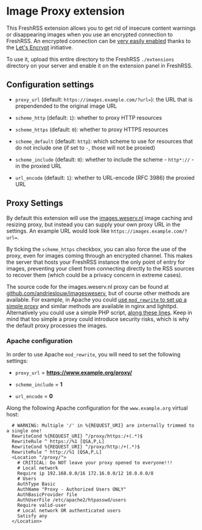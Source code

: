 # Image Proxy extension

This FreshRSS extension allows you to get rid of insecure content warnings or disappearing images when you use an encrypted connection to FreshRSS. An encrypted connection can be [very easily enabled](http://fransdejonge.com/2016/05/lets-encrypt-on-debianjessie/) thanks to the [Let's Encrypt](https://letsencrypt.org/) initiative.

To use it, upload this entire directory to the FreshRSS `./extensions` directory on your server and enable it on the extension panel in FreshRSS.

## Configuration settings

* `proxy_url` (default: `https://images.example.com/?url=`): the URL that is prependended to the original image URL

* `scheme_http` (default: `1`): whether to proxy HTTP resources

* `scheme_https` (default: `0`): whether to proxy HTTPS resources

* `scheme_default` (default: `http`): which scheme to use for resources that do not include one (if set to `-`, those will not be proxied)

* `scheme_include` (default: `0`): whether to include the scheme - `http*://` - in the proxied URL

* `url_encode` (default: `1`): whether to URL-encode (RFC 3986) the proxied URL

## Proxy Settings

By default this extension will use the [images.weserv.nl](https://images.weserv.nl) image caching and resizing proxy, but instead you can supply your own proxy URL in the settings. An example URL would look like ``https://images.example.com/?url=``.

By ticking the `scheme_https` checkbox, you can also force the use of the proxy, even for images coming through an encrypted channel. This makes the server that hosts your FreshRSS instance the only point of entry for images, preventing your client from connecting directly to the RSS sources to recover them (which could be a privacy concern in extreme cases).

The source code for the images.weserv.nl proxy can be found at [github.com/andrieslouw/imagesweserv](https://github.com/andrieslouw/imagesweserv), but of course other methods are available. For example, in Apache you could [use `mod_rewrite` to set up a simple proxy](https://httpd.apache.org/docs/2.2/rewrite/proxy.html) and similar methods are available in nginx and lighttpd. Alternatively you could use a simple PHP script, [along these lines](https://github.com/Alexxz/Simple-php-proxy-script). Keep in mind that too simple a proxy could introduce security risks, which is why the default proxy processes the images.

### Apache configuration

In order to use Apache `mod_rewrite`, you will need to set the following settings:

* `proxy_url` = **https://www.example.org/proxy/**

* `scheme_include` = **1**

* `url_encode` = **0**

Along the following Apache configuration for the `www.example.org` virtual host:

```
  # WARNING: Multiple '/' in %{REQUEST_URI} are internally trimmed to a single one!
  RewriteCond %{REQUEST_URI} ^/proxy/https:/+(.*)$
  RewriteRule ^ https://%1 [QSA,P,L]
  RewriteCond %{REQUEST_URI} ^/proxy/http:/+(.*)$
  RewriteRule ^ http://%1 [QSA,P,L]
  <Location "/proxy/">
    # CRITICAL: Do NOT leave your proxy opened to everyone!!!
    # Local network
    Require ip 192.168.0.0/16 172.16.0.0/12 10.0.0.0/8
    # Users
    AuthType Basic
    AuthName "Proxy - Authorized Users ONLY"
    AuthBasicProvider file
    AuthUserFile /etc/apache2/htpasswd/users
    Require valid-user
    # Local network OR authenticated users
    Satisfy any
  </Location>
```
